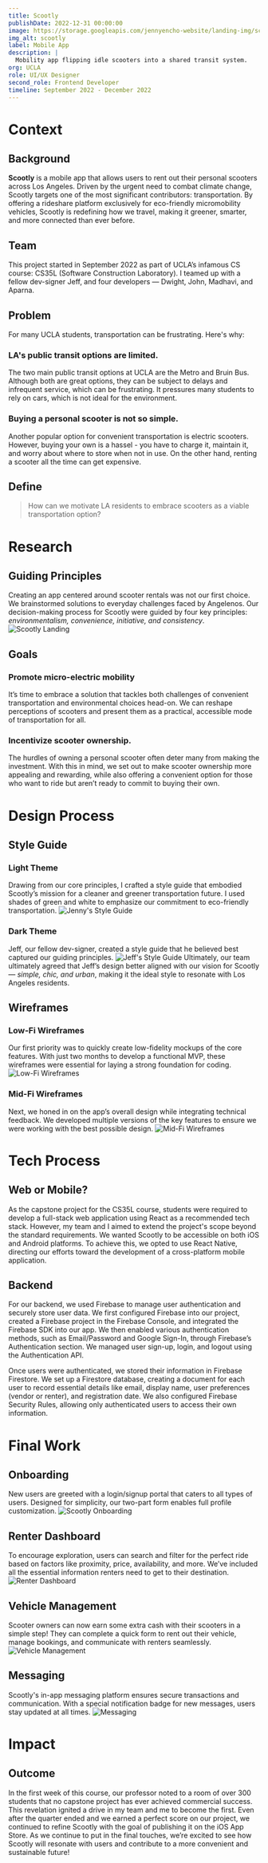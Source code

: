 ```yaml
---
title: Scootly
publishDate: 2022-12-31 00:00:00
image: https://storage.googleapis.com/jennyencho-website/landing-img/scootly-landing.png
img_alt: scootly
label: Mobile App
description: |
  Mobility app flipping idle scooters into a shared transit system.
org: UCLA
role: UI/UX Designer
second_role: Frontend Developer
timeline: September 2022 - December 2022
---
```


# Context

## Background

**Scootly** is a mobile app that allows users to rent out their personal scooters across Los Angeles. Driven by the urgent need to combat climate change, Scootly targets one of the most significant contributors: transportation. By offering a rideshare platform exclusively for eco-friendly micromobility vehicles, Scootly is redefining how we travel, making it greener, smarter, and more connected than ever before.

## Team

This project started in September 2022 as part of UCLA’s infamous CS course: CS35L (Software Construction Laboratory). I teamed up with a fellow dev-signer Jeff, and four developers — Dwight, John, Madhavi, and Aparna.

## Problem

For many UCLA students, transportation can be frustrating. Here's why:

### <i class="fa-solid fa-car-side"></i> LA's public transit options are limited.

The two main public transit options at UCLA are the Metro and Bruin Bus. Although both are great options, they can be subject to delays and infrequent service, which can be frustrating. It pressures many students to rely on cars, which is not ideal for the environment.

### <i class="fa-solid fa-money-bill"></i> Buying a personal scooter is not so simple.

Another popular option for convenient transportation is electric scooters. However, buying your own is a hassel - you have to charge it, maintain it, and worry about where to store when not in use. On the other hand, renting a scooter all the time can get expensive.

## Define

> How can we motivate LA residents to embrace scooters as a viable transportation option?

# Research

## Guiding Principles

Creating an app centered around scooter rentals was not our first choice. We brainstormed solutions to everyday challenges faced by Angelenos. Our decision-making process for Scootly were guided by four key principles: _environmentalism, convenience, initiative, and consistency_.
![Scootly Landing](https://storage.googleapis.com/jennyencho-website/scootly-img/scootly-guiding-principles.png)

## Goals

### <i class="fa-solid fa-bolt"></i> Promote micro-electric mobility

It’s time to embrace a solution that tackles both challenges of convenient transportation and environmental choices head-on. We can reshape perceptions of scooters and present them as a practical, accessible mode of transportation for all.

### <i class="fa-solid fa-dollar-sign"></i> Incentivize scooter ownership.

The hurdles of owning a personal scooter often deter many from making the investment. With this in mind, we set out to make scooter ownership more appealing and rewarding, while also offering a convenient option for those who want to ride but aren’t ready to commit to buying their own.

# Design Process

## Style Guide

### Light Theme

Drawing from our core principles, I crafted a style guide that embodied Scootly’s mission for a cleaner and greener transportation future. I used shades of green and white to emphasize our commitment to eco-friendly transportation.
![Jenny's Style Guide](https://storage.googleapis.com/jennyencho-website/scootly-img/jenny-scootly-style-guide.png)

### Dark Theme

Jeff, our fellow dev-signer, created a style guide that he believed best captured our guiding principles.
![Jeff's Style Guide](https://storage.googleapis.com/jennyencho-website/scootly-img/jeff-scootly-style-guide.png)
Ultimately, our team ultimately agreed that Jeff’s design better aligned with our vision for Scootly — _simple, chic, and urban_, making it the ideal style to resonate with Los Angeles residents.

## Wireframes

### Low-Fi Wireframes

Our first priority was to quickly create low-fidelity mockups of the core features. With just two months to develop a functional MVP, these wireframes were essential for laying a strong foundation for coding.
![Low-Fi Wireframes](https://storage.googleapis.com/jennyencho-website/scootly-img/low-fi-wireframes.png)

### Mid-Fi Wireframes

Next, we honed in on the app’s overall design while integrating technical feedback. We developed multiple versions of the key features to ensure we were working with the best possible design.
![Mid-Fi Wireframes](https://storage.googleapis.com/jennyencho-website/scootly-img/mid-fi-wireframes.png)

# Tech Process

## Web or Mobile?

As the capstone project for the CS35L course, students were required to develop a full-stack web application using React as a recommended tech stack. However, my team and I aimed to extend the project's scope beyond the standard requirements. We wanted Scootly to be accessible on both iOS and Android platforms. To achieve this, we opted to use React Native, directing our efforts toward the development of a cross-platform mobile application.

## Backend

For our backend, we used Firebase to manage user authentication and securely store user data. We first configured Firebase into our project, created a Firebase project in the Firebase Console, and integrated the Firebase SDK into our app. We then enabled various authentication methods, such as Email/Password and Google Sign-In, through Firebase’s Authentication section. We managed user sign-up, login, and logout using the Authentication API.

Once users were authenticated, we stored their information in Firebase Firestore. We set up a Firestore database, creating a document for each user to record essential details like email, display name, user preferences (vendor or renter), and registration date. We also configured Firebase Security Rules, allowing only authenticated users to access their own information.

# Final Work

## Onboarding

New users are greeted with a login/signup portal that caters to all types of users. Designed for simplicity, our two-part form enables full profile customization.
![Scootly Onboarding](https://storage.googleapis.com/jennyencho-website/scootly-img/onboarding.png)

## Renter Dashboard

To encourage exploration, users can search and filter for the perfect ride based on factors like proximity, price, availability, and more. We’ve included all the essential information renters need to get to their destination.
![Renter Dashboard](https://storage.googleapis.com/jennyencho-website/scootly-img/dashboard.png)

## Vehicle Management

Scooter owners can now earn some extra cash with their scooters in a simple step! They can complete a quick form to rent out their vehicle, manage bookings, and communicate with renters seamlessly.
![Vehicle Management](https://storage.googleapis.com/jennyencho-website/scootly-img/vendor-management.png)

## Messaging

Scootly's in-app messaging platform ensures secure transactions and communication. With a special notification badge for new messages, users stay updated at all times.
![Messaging](https://storage.googleapis.com/jennyencho-website/scootly-img/messaging.png)

# Impact

## Outcome

In the first week of this course, our professor noted to a room of over 300 students that no capstone project has ever achieved commercial success. This revelation ignited a drive in my team and me to become the first. Even after the quarter ended and we earned a perfect score on our project, we continued to refine Scootly with the goal of publishing it on the iOS App Store. As we continue to put in the final touches, we’re excited to see how Scootly will resonate with users and contribute to a more convenient and sustainable future!
